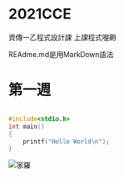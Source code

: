 # 2021CCE
資傳一乙程式設計課 上課程式喔齁

REAdme.md是用MarkDown語法

# 第一週

```C

#include<stdio.h>
int main()
{
    printf("Hello World\n");
}
```

![家羅](images.jpg.jfif)
